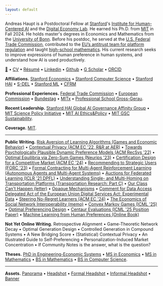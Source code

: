 ```yaml
---
layout: default
---
```


Andreas Haupt is a Postdoctoral Fellow at [Stanford](https://www.stanford.edu/)'s [Institute for Human-Centered AI](https://hai.stanford.edu/) and the [Digital Economy Lab](https://digitaleconomy.stanford.edu/). He earned his Ph.D. from [MIT](https://web.mit.edu/) in Fall 2024. He holds master's degrees in Economics and Mathematics from the [University of Bonn](https://www.uni-bonn.de/de/startseite). Before his postdoc, he served at the [U.S. Federal Trade Commission](https://www.ftc.gov/), contributed to the [EU’s antitrust team for platform regulation](https://competition-policy.ec.europa.eu/index_en) and taught [high-school mathematics](https://www.bsgg.net/). His current research seeks to improve expressions of human preference in human systems, and understand how AI is used productively.

[📧](mailto:haupt@mit.edu) • [CV](./assets/docs/CV.pdf) • [Résumé](./assets/docs/Resume.pdf) • [Linkedin](https://www.linkedin.com/in/indraos) • [Github](https://github.com/indraos/) • [G Scholar](https://scholar.google.com/citations?user=O6NknDYAAAAJ&hl=de) • [ORCID](https://orcid.org/0000-0002-2952-4188)

**Affiliations.** [Stanford Economics](https://economics.stanford.edu/) • [Stanford Computer Science](https://www.cs.stanford.edu/) • [Stanford HAI](https://hai.stanford.edu/people/andy-haupt) • [S-DEL](https://digitaleconomy.stanford.edu/people/andreas-haupt/) • [Stanford ML](http://statsml.stanford.edu/students.html) • [CFRM](https://crfm.stanford.edu/people.html#:~:text=Andreas%20Haupt,COMPUTER%20SCIENCE%2C%20ECONOMICS)

**Professional Experiences.** [Federal Trade Commission](https://www.ftc.gov/about-ftc/bureaus-offices/office-international-affairs) • [European Commission](https://ec.europa.eu/info/departments/competition_en) • [Bundestag](https://en.wikipedia.org/wiki/Nordsachsen_(electoral_district)) • [MITx](https://www.edx.org/course/machine-learning-with-python-from-linear-models-to) • [Professional School Gross-Gerau](https://www.teachfirst.de/).

**Recent Leadership.** [Stanford HAI Global AI Governance Affinity Group](https://docs.google.com/spreadsheets/d/1PiNkrq8rSfGrGhnQHD8BlD_GQ0detlI2Qw6lQPiTovI/edit?gid=0#gid=0) • [MIT Science Policy Initiative](http://mitspi.squarespace.com) • [MIT AI Ethics&Policy](https://mitaiethics.github.io/) • [MIT GSC Sustainability](https://calendar.mit.edu/event/gsc_sustainability_solveathon).

**Coverage.** [MIT](https://idss.mit.edu/news/who-sees-what-online-and-why/).

---

**Public Writing.** [Risk Aversion of Learning Algorithms (Games and Economic Behavior)](https://arxiv.org/abs/2205.04619) • [Contextual Privacy (ACM EC '22, R&R at AER)](https://dl.acm.org/doi/10.1145/3490486.3538259) • [Towards Psychologically Plausible Dynamic Preference Models (ACM RecSys '22)](https://dl.acm.org/doi/fullHtml/10.1145/3523227.3546778) • [Optimal Equilibria via Zero-Sum Games (Neurips '23)](https://arxiv.org/abs/2306.05216) • [Certification Design for a Competitive Market (ACM EC '24)](http://arxiv.org/abs/2301.13449) • [Recommending to Strategic Users (FORC '23)](https://arxiv.org/abs/2302.06559) • [Formal Contracting for Multi-Agent Reinforcement Learning (Autonomous Agents and Multi-Agent Systems)](https://www.southampton.ac.uk/~eg/AAMAS2023/pdfs/p448.pdf) • [Auctions for Federated Learning (ICLR '21 DPFL)](https://arxiv.org/abs/2103.14375) • [Understanding Single- and Multi-Homing on Transportation Platforms (Transportation Research: Part C)](https://www.sciencedirect.com/science/article/abs/pii/S0968090X2300222X?via%3Dihub) • [Our Class Can't Happen (letter)](./letter.html) • [Opaque Mechanisms](http://arxiv.org/abs/2301.13404) • [Comment for Data Access Delegated Act of the European Union Digital Services Act: Experimental Data](https://ec.europa.eu/info/law/better-regulation/have-your-say/initiatives/13817-Delegated-Regulation-on-data-access-provided-for-in-the-Digital-Services-Act/F3423926_en) • [Steering No-Regret Learners (ACM EC '24)](https://arxiv.org/abs/2306.05221) • [The Economics of Social Network Interoperability (memo)](./assets/papers/term_economics_of_sni.pdf) • [Convex Markov Games (ICML '25)](https://arxiv.org/abs/2410.16600) • [Optimal Preferencing Design](https://hartzell.scholars.harvard.edu/sites/g/files/omnuum5151/files/2025-01/Platform_preferencing_i_statics.pdf) • [Centaur Evaluations (ICML '25 Position Paper)](https://www.andyhaupt.com/assets/papers/Centaur_Evaluations.pdf) • [Machine Learning from Human Preferences (Online Book)](https://mlhp.stanford.edu/) 

**Not Yet Online Writing.** Retrospective Alignment • Game-Theoretic Network Decay • Optimal Generation Design • Controlled Generation in Compound Systems • A New Bridging Score • (Statistical) Contextual Privacy • An Illustrated Guide to Self-Preferencing • Personalization-Induced Market Concentration • If Community Notes is the answer, what is the question?

**Theses.** [PhD in Engineering-Economic Systems](assets/papers/thesis_phd.pdf) • [MS in Economics](assets/papers/thesis_msc_econ.pdf) • [MS in Mathematics](assets/papers/thesis_msc_math.pdf) • [BS in Mathematics](assets/papers/thesis_bsc_math.pdf) • [BS in Computer Science](assets/papers/thesis_bsc_cs.pdf).

---

**Assets.** [Panorama](/assets/img/panorama.jpg) • [Headshot](/assets/img/square_informal.jpg) • [Formal Headshot](/assets/img/square_formal.jpg) • [Informal Headshot](/assets/img/square_very_informal.jpg) • [Banner](/assets/img/banner.png)
